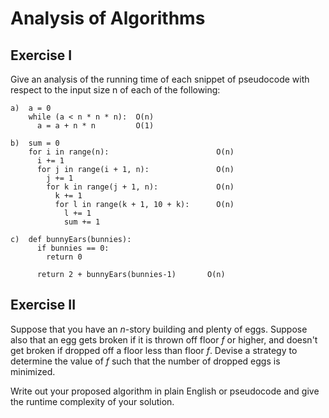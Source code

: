 # Analysis of Algorithms

## Exercise I

Give an analysis of the running time of each snippet of
pseudocode with respect to the input size n of each of the following:

```
a)  a = 0                   
    while (a < n * n * n):  O(n)
      a = a + n * n         O(1)
```

```
b)  sum = 0                                   
    for i in range(n):                        O(n)
      i += 1
      for j in range(i + 1, n):               O(n) 
        j += 1
        for k in range(j + 1, n):             O(n)
          k += 1
          for l in range(k + 1, 10 + k):      O(n)
            l += 1
            sum += 1
```

```
c)  def bunnyEars(bunnies):
      if bunnies == 0:                         
        return 0

      return 2 + bunnyEars(bunnies-1)       O(n)
```

## Exercise II

Suppose that you have an _n_-story building and plenty of eggs. Suppose also that an egg gets broken if it is thrown off floor _f_ or higher, and doesn't get broken if dropped off a floor less than floor _f_. Devise a strategy to determine the value of _f_ such that the number of dropped eggs is minimized.

Write out your proposed algorithm in plain English or pseudocode and give the runtime complexity of your solution.
